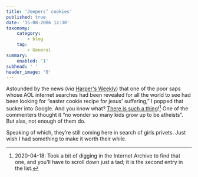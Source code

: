 ```yaml
---
title: 'Jeepers’ cookies'
published: true
date: '15-08-2006 12:30'
taxonomy:
    category:
        - blog
    tag:
        - General
summary:
    enabled: '1'
subhead: ' '
header_image: '0'
---
```


Astounded by the news (_via_ [Harper's Weekly](https://web.archive.org/web/20060820190233/http://www.harpers.org/WeeklyReview2006-08-15.html)) that one of the poor saps whose AOL internet searches had been revealed for all the world to see had been looking for “easter cookie recipe for jesus' suffering,” I popped that sucker into Google. And you know what? [There is such a thing](https://web.archive.org/web/20060416083902/http://grandpaboy.blogspot.com/2006_03_01_grandpaboy_archive.html)![^1] One of the commenters thought it “no wonder so many kids grow up to be atheists”. But alas, not enough of them do.

Speaking of which, they’re still coming here in search of girls privets. Just wish I had something to make it worth their while.

[^1]: 2020-04-18: Took a bit of digging in the Internet Archive to find that one, and you'll have to scroll down just a tad; it is the second entry in the list.
